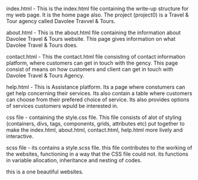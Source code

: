 
index.html - This is the index.html file containing the write-up structure for my web page. It is the home page also. The project (project0) is 
a Travel & Tour agency called Davolee Travvel & Tours. 

about.html - This is the about.html file containing the information about Davolee Travel & Tours website. This page gives information on what Davolee Travel & Tours does.

contact.html - This the contact.html file consisting of contact information platform, where customers can get in touch with the gency.
This page consist of means on how customers and client can get in touch with Davolee Travel & Tours Agency.

help.html - This is Assistance platform. Its a page where constumers can get help concerning their services. Its also contain a table where customers can choose from their prefered choice of service. Its also provides options of services customers wpuld be interested in.

css file - containing the style.css file. This file consists of alot of styling (containers, divs, tags, components, grids, attributes etc) put together to make the index.html, about.html, contact.html, help.html more lively and interactive.

scss file -  its contains a style.scss file. this file contributes to the working of the websites, functioning in a way that the CSS file could not. its functions in variable allocation, inheritance and nesting of codes.

this is a one beautiful websites.
